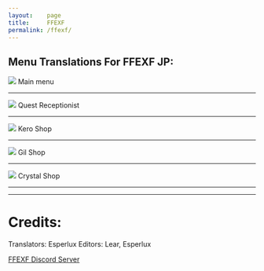 ```yaml
---
layout:    page
title:     FFEXF
permalink: /ffexf/
---
```


Menu Translations For FFEXF JP:
-----------------------

![]({{site.baseurl}}/images/ffexf_1.png)
Main menu

-----------------------
![]({{site.baseurl}}/images/ffexf_2.png)
Quest Receptionist

-----------------------
![]({{site.baseurl}}/images/ffexf_3.png)
Kero Shop

-----------------------
![]({{site.baseurl}}/images/ffexf_4.png)
Gil Shop

-----------------------
![]({{site.baseurl}}/images/ffexf_5.png)
Crystal Shop

-----------------------

-----------------------
# Credits:

Translators: Esperlux
Editors: Lear, Esperlux

 [FFEXF Discord Server](https://discordapp.com/invite/sYdWNMB)
